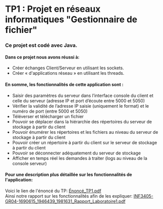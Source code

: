 # TP1 : Projet en réseaux informatiques "Gestionnaire de fichier"
### Ce projet est codé avec Java. <br>
#### Dans ce projet nous avons réussi à:
- Créer échanges Client/Serveur en utilisant les sockets.
- Créer « d'applications réseau » en utilisant les threads.

#### En somme, les fonctionnalités de cette application sont :
+ Saisir des paramètres du serveur dans l’interface console du client et celle du serveur (adresse IP et port d’écoute entre 5000 et 5050)
+ Vérifier la validité de l’adresse IP saisie (uniquement le format) et le numéro de port (entre 5000 et 5050)
+ Téléverser et télécharger un fichier
+ Pouvoir se déplacer dans la hiérarchie des répertoires du serveur de stockage à partir du client
+ Pouvoir énumérer les répertoires et les fichiers au niveau du serveur de stockage à partir du client
+ Pouvoir créer un répertoire à partir du client sur le serveur de stockage à partir du client
+ Pouvoir se déconnecter adéquatement du serveur de stockage
+ Afficher en temps réel les demandes à traiter (logs au niveau de la console serveur)


#### Pour une description plus détaillée sur les fonctionnalités de l'application: <br>
Voici le lien de l'énoncé du TP: [Énoncé_TP1.pdf](INF3405_LAB1_H2021.pdf) <br>
Ainsi notre rapport sur les fonctionnalités afin de les expliquer: [INF3405-GR04-1690615_1946439_1981631_Rapport_Laboratoire1.pdf](Rapport_Laboratoire1.pdf)
